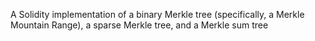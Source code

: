 A Solidity implementation of a binary Merkle tree (specifically, a Merkle Mountain Range), a sparse Merkle tree, and a Merkle sum tree
